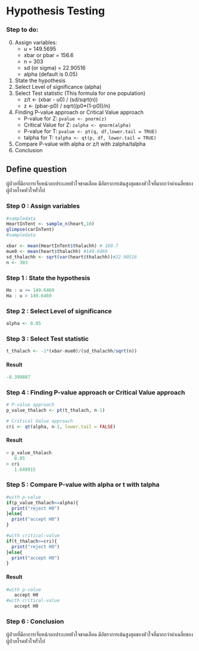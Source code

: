 # Hypothesis Testing

### Step to do:

0. Assign variables:
   - u = 149.5695
   - xbar or pbar = 156.6
   - n = 303
   - sd (or sigma) = 22.90516
   - alpha (default is 0.05)
1. State the hypothesis
2. Select Level of significance (alpha)
3. Select Test statistic (This formula for one population)
   - z/t <- (xbar - u0) / (sd/sqrt(n))
   - z <- (pbar-p0) / sqrt((p0\*(1-p0))/n)
4. Finding P-value approach or Critical Value approach
   - P-value for Z: `pvalue <- pnorm(z)`
   - Critical Value for Z: `zalpha <- qnorm(alpha)`
   - P-value for T: `pvalue <- pt(q, df,lower.tail = TRUE)`
   - talpha for T: `talpha <- qt(p, df, lower.tail = TRUE)`
5. Compare P-value with alpha or z/t with zalpha/talpha
6. Conclusion
## Define question
ผู้ป่วยที่มีอาการเจ็บหน้าอกประเภทหัวใจขาดเลือด มีอัตราการเต้นสูงสุดของหัวใจที่มากกว่าค่าเฉลี่ยของผู้ป่วยโรคหัวใจทั่วไป

### Step 0 : Assign variables
``` r
#sampledata
HeartInTent <- sample_n(heart,10)
glimpse(carInTent)
#sampledata

xbar <- mean(HeartInTent$thalachh) # 160.7
mue0 <- mean(heart$thalachh) #149.6469
sd_thalachh <- sqrt(var(heart$thalachh))#22.90516
n <- 303
```
### Step 1 : State the hypothesis
``` r
Ho : u <= 149.6469
Ha : u > 149.6469
```

### Step 2 : Select Level of significance
``` r
alpha <- 0.05
```

### Step 3 : Select Test statistic
```r
t_thalach <- -1*(xbar-mue0)/(sd_thalachh/sqrt(n)) 
```
#### Result
``` r
-8.399887
```
### Step 4 : Finding P-value approach or Critical Value approach
```r
# P-value approach
p_value_thalach <- pt(t_thalach, n-1)

# Critical Value approach
cri <- qt(alpha, n-1, lower.tail = FALSE)
```
#### Result
``` r
> p_value_thalach
   8.85
> cri
   1.649915
```

### Step 5 : Compare P-value with alpha or t with talpha
``` r
#with p-value
if(p_value_thalach<=alpha){
  print("reject H0")
}else{
  print("accept H0")
}

#with critical-value
if(t_thalach>=cri){
  print("reject H0")
}else{
  print("accept H0")
}

```
#### Result
``` r
#with p-value
   accept H0
#with critical-value
   accept H0
```

### Step 6 : Conclusion
ผู้ป่วยที่มีอาการเจ็บหน้าอกประเภทหัวใจขาดเลือด มีอัตราการเต้นสูงสุดของหัวใจที่มากกว่าค่าเฉลี่ยของผู้ป่วยโรคหัวใจทั่วไป

